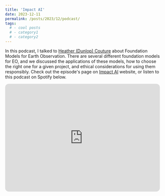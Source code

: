 ```yaml
---
title: 'Impact AI'
date: 2023-12-11
permalink: /posts/2023/12/podcast/
tags:
  # - cool posts
  # - category1
  # - category2
---
```


In this podcast, I talked to [Heather (Dunlop) Couture](https://www.linkedin.com/in/hdcouture/) about Foundation Models for Earth Observation. There are several different foundation models for EO, and we discussed the applications of these models, how to choose the right one for a given project, and ethical considerations for using them responsibly. Check out the episode's page on [Impact AI](https://pixelscientia.com/podcast/foundation-models-for-earth-observation-with-hamed-alemohamad-from-clark-university/) website, or listen to this podcast on Spotify below.

<iframe style="border-radius:12px" src="https://open.spotify.com/embed/episode/5CADSFzuoT0yGpiTyP3jEp?utm_source=generator" width="100%" height="352" frameBorder="0" allowfullscreen="" allow="autoplay; clipboard-write; encrypted-media; fullscreen; picture-in-picture" loading="lazy"></iframe>